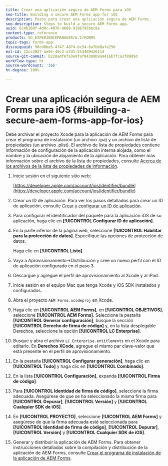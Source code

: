 ```yaml
---
title: Crear una aplicación segura de AEM Forms para iOS
seo-title: Building a secure AEM Forms app for iOS
description: Pasos para crear una aplicación segura de AEM Forms.
seo-description: Steps to build a secure AEM Forms app.
uuid: 6c4b160f-4d0c-4976-9609-9196795b6c8e
content-type: reference
products: SG_EXPERIENCEMANAGER/6.5/FORMS
topic-tags: forms-app
discoiquuid: 90cd8ba5-4f47-4074-bc54-6a7bb8afe256
exl-id: 12cc2027-ae94-40c3-a7d1-553469426114
source-git-commit: b220adf6fa3e9faf94389b9a9416b7fca2f89d9d
workflow-type: ht
source-wordcount: '366'
ht-degree: 100%

---
```


# Crear una aplicación segura de AEM Forms para iOS {#building-a-secure-aem-forms-app-for-ios}

Debe archivar el proyecto Xcode para la aplicación de AEM Forms para crear el programa de instalación (un archivo .ipa) y un archivo de lista de propiedades (un archivo .plist). El archivo de lista de propiedades contiene información de configuración de la aplicación interna alojada, como el nombre y la ubicación de alojamiento de la aplicación. Para obtener más información sobre el archivo de la lista de propiedades, consulte [Acerca de los archivos de la lista de propiedades de información](https://developer.apple.com/library/ios/#documentation/general/Reference/InfoPlistKeyReference/Articles/AboutInformationPropertyListFiles.html).

1. Inicie sesión en el siguiente sitio web:

   [https://developer.apple.com/account/ios/identifier/bundle](https://developer.apple.com/account/ios/identifier/bundle)

1. Crear un ID de aplicación. Para ver los pasos detallados para crear un ID de aplicación, consulte [Crear y configurar un ID de aplicación](https://developer.apple.com/library/ios/documentation/IDEs/Conceptual/AppDistributionGuide/MaintainingProfiles/MaintainingProfiles.html).
1. Para configurar el identificador del paquete para la aplicación iOS de su aplicación, haga clic en **[!UICONTROL Configurar ID de aplicación]**.
1. En la parte inferior de la página web, seleccione **[!UICONTROL Habilitar para la protección de datos]**. Especifique las opciones de protección de datos.

   Haga clic en **[!UICONTROL Listo]**.

1. Vaya a Aprovisionamiento->Distribución y cree un nuevo perfil con el ID de aplicación configurado en el paso 3.
1. Descargue y agregue el perfil de aprovisionamiento al Xcode y al iPad.
1. Inicie sesión en el equipo Mac que tenga Xcode y iOS SDK instalados y configurados.
1. Abra el proyecto `AEM Forms.xcodeproj` en Xcode.
1. Haga clic en **[!UICONTROL AEM Forms]**, en **[!UICONTROL OBJETIVOS]**, seleccione **[!UICONTROL AEM Forms]**. Seleccione la pestaña **[!UICONTROL Generar configuración]**, busque la sección **[!UICONTROL Derecho de firma de código]** y, en la lista desplegable Derechos, seleccione la opción **[!UICONTROL LC Enterprise]**.
1. Busque y abra el archivo `LC Enterprise.entitlements` en el Xcode para editarlo. En **Derechos XCode**, agregue el mismo par clave-valor que está presente en el perfil de aprovisionamiento.
1. En la pestaña **[!UICONTROL Configurar generación]**, haga clic en **[!UICONTROL Todo]** y haga clic en **[!UICONTROL Combinado]**.
1. En la lista **[!UICONTROL Configuración]**, expanda **[!UICONTROL Firma de código]**.
1. Para **[!UICONTROL Identidad de firma de código]**, seleccione la firma adecuada. Asegúrese de que se ha seleccionado la misma firma para **[!UICONTROL Depurar]**, **[!UICONTROL Versión]** y **[!UICONTROL Cualquier SDK de iOS]**.
1. En **[!UICONTROL PROYECTO]**, seleccione **[!UICONTROL AEM Forms]** y asegúrese de que la firma adecuada esté seleccionada para **[!UICONTROL Identidad de firma de código]**, **[!UICONTROL Depurar]**, **[!UICONTROL Versión]** y **[!UICONTROL Cualquier SDK de iOS]**.
1. Generar y distribuir la aplicación de AEM Forms. Para obtener instrucciones detalladas sobre la compilación y distribución de la aplicación de AEM Forms, consulte [Crear el programa de instalación de la aplicación de AEM Forms](setup-xcode-project-build-installer.md#build-the-installer-for-the-mobile-workspace-app).
